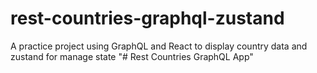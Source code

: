 # rest-countries-graphql-zustand
A practice project using GraphQL and React to display country data and zustand for manage state 
"# Rest Countries GraphQL App" 
